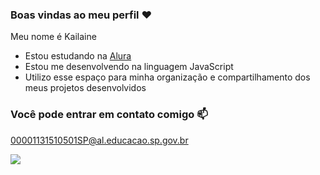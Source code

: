 ### Boas vindas ao meu perfil ❤️

Meu nome é Kailaine
- Estou estudando na [Alura](https://www.alura.com.br)
- Estou me desenvolvendo na linguagem JavaScript
- Utilizo esse espaço para minha organização e compartilhamento dos meus projetos desenvolvidos

### Você pode entrar em contato comigo 📫

00001131510501SP@al.educacao.sp.gov.br


![](https://media1.tenor.com/m/siUF6_Z22eUAAAAC/wow.gif)
